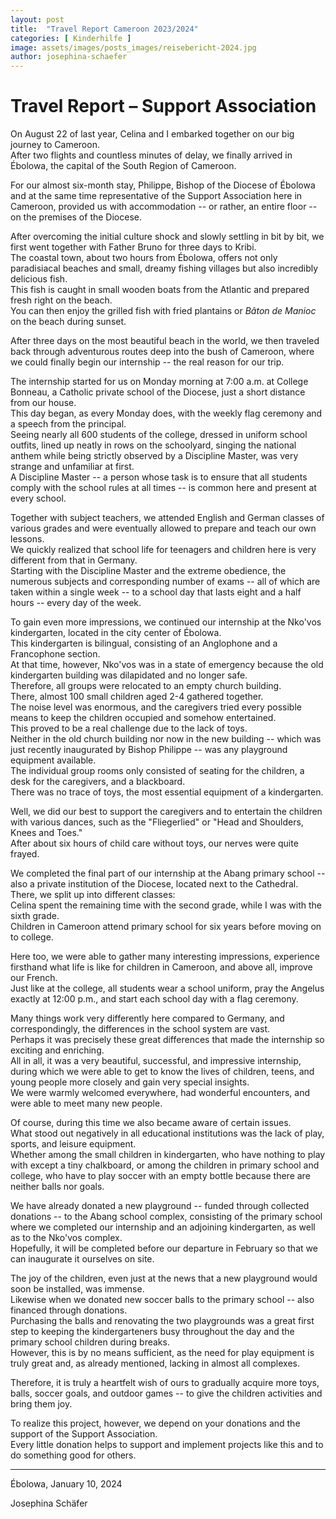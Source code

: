 ```yaml
---
layout: post
title:  "Travel Report Cameroon 2023/2024"
categories: [ Kinderhilfe ]
image: assets/images/posts_images/reisebericht-2024.jpg
author: josephina-schaefer
---
```


# Travel Report – Support Association

On August 22 of last year, Celina and I embarked together on our big journey to Cameroon.  
After two flights and countless minutes of delay, we finally arrived in Ébolowa, the capital of the South Region of Cameroon.

For our almost six-month stay, Philippe, Bishop of the Diocese of Ébolowa and at the same time representative of the Support Association here in Cameroon, provided us with accommodation -- or rather, an entire floor -- on the premises of the Diocese.

After overcoming the initial culture shock and slowly settling in bit by bit, we first went together with Father Bruno for three days to Kribi.  
The coastal town, about two hours from Ébolowa, offers not only paradisiacal beaches and small, dreamy fishing villages but also incredibly delicious fish.  
This fish is caught in small wooden boats from the Atlantic and prepared fresh right on the beach.  
You can then enjoy the grilled fish with fried plantains or *Bâton de Manioc* on the beach during sunset.

After three days on the most beautiful beach in the world, we then traveled back through adventurous routes deep into the bush of Cameroon, where we could finally begin our internship -- the real reason for our trip.

The internship started for us on Monday morning at 7:00 a.m. at College Bonneau, a Catholic private school of the Diocese, just a short distance from our house.  
This day began, as every Monday does, with the weekly flag ceremony and a speech from the principal.  
Seeing nearly all 600 students of the college, dressed in uniform school outfits, lined up neatly in rows on the schoolyard, singing the national anthem while being strictly observed by a Discipline Master, was very strange and unfamiliar at first.  
A Discipline Master -- a person whose task is to ensure that all students comply with the school rules at all times -- is common here and present at every school.

Together with subject teachers, we attended English and German classes of various grades and were eventually allowed to prepare and teach our own lessons.  
We quickly realized that school life for teenagers and children here is very different from that in Germany.  
Starting with the Discipline Master and the extreme obedience, the numerous subjects and corresponding number of exams -- all of which are taken within a single week -- to a school day that lasts eight and a half hours -- every day of the week.

To gain even more impressions, we continued our internship at the Nko'vos kindergarten, located in the city center of Ébolowa.  
This kindergarten is bilingual, consisting of an Anglophone and a Francophone section.  
At that time, however, Nko'vos was in a state of emergency because the old kindergarten building was dilapidated and no longer safe.  
Therefore, all groups were relocated to an empty church building.  
There, almost 100 small children aged 2-4 gathered together.  
The noise level was enormous, and the caregivers tried every possible means to keep the children occupied and somehow entertained.  
This proved to be a real challenge due to the lack of toys.  
Neither in the old church building nor now in the new building -- which was just recently inaugurated by Bishop Philippe -- was any playground equipment available.  
The individual group rooms only consisted of seating for the children, a desk for the caregivers, and a blackboard.  
There was no trace of toys, the most essential equipment of a kindergarten.

Well, we did our best to support the caregivers and to entertain the children with various dances, such as the "Fliegerlied" or "Head and Shoulders, Knees and Toes."  
After about six hours of child care without toys, our nerves were quite frayed.

We completed the final part of our internship at the Abang primary school -- also a private institution of the Diocese, located next to the Cathedral.  
There, we split up into different classes:  
Celina spent the remaining time with the second grade, while I was with the sixth grade.  
Children in Cameroon attend primary school for six years before moving on to college.

Here too, we were able to gather many interesting impressions, experience firsthand what life is like for children in Cameroon, and above all, improve our French.  
Just like at the college, all students wear a school uniform, pray the Angelus exactly at 12:00 p.m., and start each school day with a flag ceremony.

Many things work very differently here compared to Germany, and correspondingly, the differences in the school system are vast.  
Perhaps it was precisely these great differences that made the internship so exciting and enriching.  
All in all, it was a very beautiful, successful, and impressive internship, during which we were able to get to know the lives of children, teens, and young people more closely and gain very special insights.  
We were warmly welcomed everywhere, had wonderful encounters, and were able to meet many new people.

Of course, during this time we also became aware of certain issues.  
What stood out negatively in all educational institutions was the lack of play, sports, and leisure equipment.  
Whether among the small children in kindergarten, who have nothing to play with except a tiny chalkboard, or among the children in primary school and college, who have to play soccer with an empty bottle because there are neither balls nor goals.

We have already donated a new playground -- funded through collected donations -- to the Abang school complex, consisting of the primary school where we completed our internship and an adjoining kindergarten, as well as to the Nko'vos complex.  
Hopefully, it will be completed before our departure in February so that we can inaugurate it ourselves on site.

The joy of the children, even just at the news that a new playground would soon be installed, was immense.  
Likewise when we donated new soccer balls to the primary school -- also financed through donations.  
Purchasing the balls and renovating the two playgrounds was a great first step to keeping the kindergarteners busy throughout the day and the primary school children during breaks.  
However, this is by no means sufficient, as the need for play equipment is truly great and, as already mentioned, lacking in almost all complexes.

Therefore, it is truly a heartfelt wish of ours to gradually acquire more toys, balls, soccer goals, and outdoor games -- to give the children activities and bring them joy.

To realize this project, however, we depend on your donations and the support of the Support Association.  
Every little donation helps to support and implement projects like this and to do something good for others.

---

Ébolowa, January 10, 2024

Josephina Schäfer